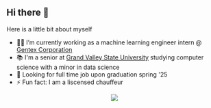 ## Hi there 👋

Here is a little bit about myself

- 🧑‍💻 I’m currently working as a machine learning engineer intern @ [Gentex Corporation](https://www.gentex.com)
- 📚 I'm a senior at [Grand Valley State University](https://www.gvsu.edu) studying computer science with a minor in data science
- 🔭 Looking for full time job upon graduation spring '25
- ⚡ Fun fact: I am a liscensed chauffeur

<div align="center">
  <img src="https://skillicons.dev/icons?i=python,cpp,c,r,go,typescript,docker,obsidian,bash,dart,flutter,linux,flask,pytorch,tensorflow,sklearn,mysql,mongodb&perline=9">
</div>
